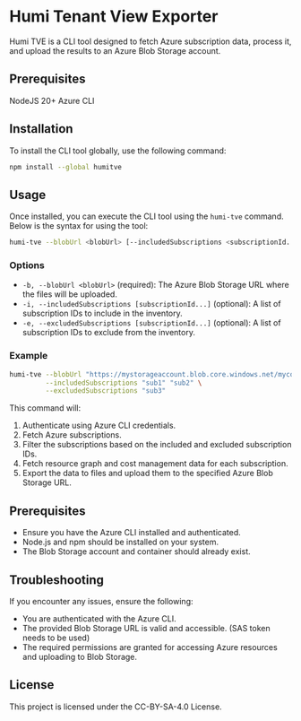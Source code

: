 # Humi Tenant View Exporter

Humi TVE is a CLI tool designed to fetch Azure subscription data, process it, and upload the results to an Azure Blob Storage account.

## Prerequisites
NodeJS 20+
Azure CLI

## Installation

To install the CLI tool globally, use the following command:

```bash
npm install --global humitve
```

## Usage

Once installed, you can execute the CLI tool using the `humi-tve` command. Below is the syntax for using the tool:

```bash
humi-tve --blobUrl <blobUrl> [--includedSubscriptions <subscriptionId...>] [--excludedSubscriptions <subscriptionId...>]
```

### Options

- `-b, --blobUrl <blobUrl>` (required): The Azure Blob Storage URL where the files will be uploaded.
- `-i, --includedSubscriptions [subscriptionId...]` (optional): A list of subscription IDs to include in the inventory.
- `-e, --excludedSubscriptions [subscriptionId...]` (optional): A list of subscription IDs to exclude from the inventory.

### Example

```bash
humi-tve --blobUrl "https://mystorageaccount.blob.core.windows.net/mycontainer?<sastoken here>" \
         --includedSubscriptions "sub1" "sub2" \
         --excludedSubscriptions "sub3"
```

This command will:
1. Authenticate using Azure CLI credentials.
2. Fetch Azure subscriptions.
3. Filter the subscriptions based on the included and excluded subscription IDs.
4. Fetch resource graph and cost management data for each subscription.
5. Export the data to files and upload them to the specified Azure Blob Storage URL.

## Prerequisites

- Ensure you have the Azure CLI installed and authenticated.
- Node.js and npm should be installed on your system.
- The Blob Storage account and container should already exist.

## Troubleshooting

If you encounter any issues, ensure the following:
- You are authenticated with the Azure CLI.
- The provided Blob Storage URL is valid and accessible. (SAS token needs to be used)
- The required permissions are granted for accessing Azure resources and uploading to Blob Storage.

## License

This project is licensed under the CC-BY-SA-4.0 License.